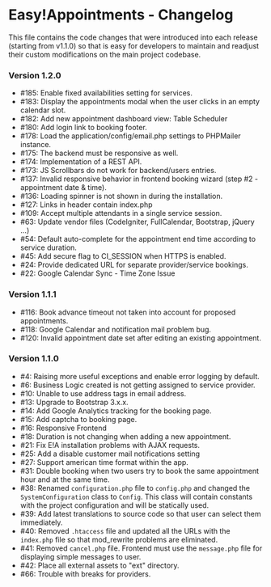 # Easy!Appointments - Changelog
This file contains the code changes that were introduced into each release
(starting from v1.1.0) so that is easy for developers to maintain and readjust
their custom modifications on the main project codebase.


### Version 1.2.0
- #185: Enable fixed availabilities setting for services.
- #183: Display the appointments modal when the user clicks in an empty calendar slot.
- #182: Add new appointment dashboard view: Table Scheduler
- #180: Add login link to booking footer. 
- #178: Load the application/config/email.php settings to PHPMailer instance.
- #175: The backend must be responsive as well.
- #174: Implementation of a REST API.
- #173: JS Scrollbars do not work for backend/users entries.
- #137: Invalid responsive behavior in frontend booking wizard (step #2 - appointment date & time).
- #136: Loading spinner is not shown in during the installation.
- #127: Links in header contain index.php
- #109: Accept multiple attendants in a single service session.
- #63: Update vendor files (CodeIgniter, FullCalendar, Bootstrap, jQuery ...)
- #54: Default auto-complete for the appointment end time according to service duration.
- #45: Add secure flag to CI_SESSION when HTTPS is enabled.
- #24: Provide dedicated URL for separate provider/service bookings.
- #22: Google Calendar Sync - Time Zone Issue

### Version 1.1.1
- #116: Book advance timeout not taken into account for proposed appointments.
- #118: Google Calendar and notification mail problem bug.
- #120: Invalid appointment date set after editing an existing appointment.

### Version 1.1.0
- #4: Raising more useful exceptions and enable error logging by default.
- #6: Business Logic created is not getting assigned to service provider.
- #10: Unable to use address tags in email address.
- #13: Upgrade to Bootstrap 3.x.x.
- #14: Add Google Analytics tracking for the booking page.
- #15: Add captcha to booking page.
- #16: Responsive Frontend
- #18: Duration is not changing when adding a new appointment.
- #21: Fix E!A installation problems with AJAX requests.
- #25: Add a disable customer mail notifications setting
- #27: Support american time format within the app.
- #31: Double booking when two users try to book the same appointment hour and at the same time.
- #38: Renamed `configuration.php` file to `config.php` and changed the `SystemConfiguration` class to `Config`. This class will contain constants with the project configuration and will be statically used.
- #39: Add latest translations to source code so that user can select them immediately.
- #40: Removed `.htaccess` file and updated all the URLs with the `index.php` file so that mod_rewrite problems are eliminated.
- #41: Removed `cancel.php` file. Frontend must use the `message.php` file for displaying simple messages to user.
- #42: Place all external assets to "ext" directory.
- #66: Trouble with breaks for providers.
